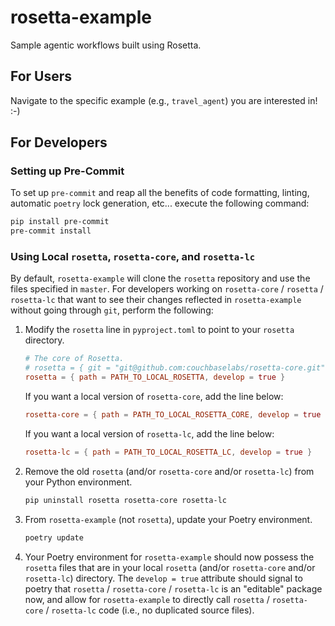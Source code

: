 # rosetta-example

Sample agentic workflows built using Rosetta.

## For Users

Navigate to the specific example (e.g., `travel_agent`) you are interested in! :-)

## For Developers

### Setting up Pre-Commit

To set up `pre-commit` and reap all the benefits of code formatting, linting, automatic `poetry` lock generation, etc...
execute the following command:

```bash
pip install pre-commit
pre-commit install
```

### Using Local `rosetta`, `rosetta-core`, and `rosetta-lc`

By default, `rosetta-example` will clone the `rosetta` repository and use the files specified in `master`.
For developers working on `rosetta-core` / `rosetta` / `rosetta-lc` that want to see their changes reflected in
`rosetta-example` without going through `git`, perform the following:

1. Modify the `rosetta` line in `pyproject.toml` to point to your `rosetta` directory.
   ```toml
   # The core of Rosetta.
   # rosetta = { git = "git@github.com:couchbaselabs/rosetta-core.git" }
   rosetta = { path = PATH_TO_LOCAL_ROSETTA, develop = true }
   ```
   If you want a local version of `rosetta-core`, add the line below:
   ```toml
   rosetta-core = { path = PATH_TO_LOCAL_ROSETTA_CORE, develop = true }
   ```
   If you want a local version of `rosetta-lc`, add the line below:
   ```toml
   rosetta-lc = { path = PATH_TO_LOCAL_ROSETTA_LC, develop = true }
   ```
2. Remove the old `rosetta` (and/or `rosetta-core` and/or `rosetta-lc`) from your Python environment.
   ```bash
   pip uninstall rosetta rosetta-core rosetta-lc
   ```
3. From `rosetta-example` (not `rosetta`), update your Poetry environment.
   ```bash
   poetry update
   ```
4. Your Poetry environment for `rosetta-example` should now possess the `rosetta` files that are in your local
   `rosetta` (and/or `rosetta-core` and/or `rosetta-lc`) directory.
   The `develop = true` attribute should signal to poetry that `rosetta` / `rosetta-core` / `rosetta-lc` is an
   "editable" package now, and allow for `rosetta-example` to directly call `rosetta` / `rosetta-core` / `rosetta-lc`
   code (i.e., no duplicated source files).
